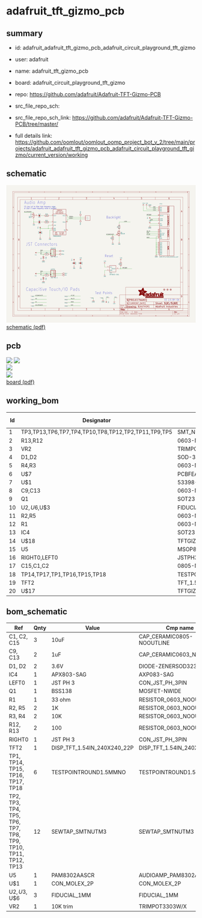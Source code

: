 # adafruit_tft_gizmo_pcb
 
## summary 
* id: adafruit_adafruit_tft_gizmo_pcb_adafruit_circuit_playground_tft_gizmo
* user: adafruit
* name: adafruit_tft_gizmo_pcb
* board: adafruit_circuit_playground_tft_gizmo
* repo: https://github.com/adafruit/Adafruit-TFT-Gizmo-PCB



* src_file_repo_sch: 
* src_file_repo_sch_link: https://github.com/adafruit/Adafruit-TFT-Gizmo-PCB/tree/master/
* full details link: https://github.com/oomlout/oomlout_oomp_project_bot_v_2/tree/main/projects/adafruit_adafruit_tft_gizmo_pcb_adafruit_circuit_playground_tft_gizmo/current_version/working  

## schematic  
![](working_schematic_600.png)  
[schematic (pdf)](working_schematic.pdf) 






















## pcb  
![](working_3d_600.png) 
![](working_3d_front_600.png)  
![](working_3d_back_600.png)  
![](working_600.png)  
[board (pdf)](working.pdf)  

## working_bom
| Id | Designator | Footprint | Quantity | Designation | Supplier and ref |  | None | 
| --- | --- | --- | --- | --- | --- | --- | --- | 
| 1 | TP3,TP13,TP6,TP7,TP4,TP10,TP8,TP12,TP2,TP11,TP9,TP5 | SMT_NUT_3MM | 12 | SEWTAP_SMTNUTM3 |  |  | [''] | 
| 2 | R13,R12 | 0603-NO | 2 | 100 |  |  | [''] | 
| 3 | VR2 | TRIMPOT_BOURNS_3303W | 1 | 10K trim |  |  | [''] | 
| 4 | D1,D2 | SOD-323 | 2 | 3.6V |  |  | [''] | 
| 5 | R4,R3 | 0603-NO | 2 | 10K |  |  | [''] | 
| 6 | U$7 | PCBFEAT-REV-040 | 1 |  |  |  | [''] | 
| 7 | U$1 | 53398-0271 | 1 | CON_MOLEX_2P |  |  | [''] | 
| 8 | C9,C13 | 0603-NO | 2 | 1uF |  |  | [''] | 
| 9 | Q1 | SOT23-WIDE | 1 | BSS138 |  |  | [''] | 
| 10 | U$2,U$6,U$3 | FIDUCIAL_1MM | 3 | FIDUCIAL_1MM |  |  | [''] | 
| 11 | R2,R5 | 0603-NO | 2 | 1K |  |  | [''] | 
| 12 | R1 | 0603-NO | 1 | 33 ohm |  |  | [''] | 
| 13 | IC4 | SOT23 | 1 | APX803-SAG |  |  | [''] | 
| 14 | U$18 | TFTGIZMO_BACK | 1 |  |  |  | [''] | 
| 15 | U5 | MSOP8_0.65MM | 1 | PAM8302AASCR |  |  | [''] | 
| 16 | RIGHT0,LEFT0 | JSTPH3 | 2 | JST PH 3 |  |  | [''] | 
| 17 | C15,C1,C2 | 0805-NO | 3 | 10uF |  |  | [''] | 
| 18 | TP14,TP17,TP1,TP16,TP15,TP18 | TESTPOINT_ROUND_1.5MM_NO | 6 |  |  |  | [''] | 
| 19 | TFT2 | TFT_1.54IN_240X240_22PIN | 1 | DISP_TFT_1.54IN_240X240_22P |  |  | [''] | 
| 20 | U$17 | TFTGIZMO_FRONT | 1 |  |  |  | [''] | 


## bom_schematic
| Ref | Qnty | Value | Cmp name | Footprint | Description | Vendor | DNP | 
| --- | --- | --- | --- | --- | --- | --- | --- | 
| C1, C2, C15 | 3 | 10uF | CAP_CERAMIC0805-NOOUTLINE | working:0805-NO |  |  |  | 
| C9, C13 | 2 | 1uF | CAP_CERAMIC0603_NO | working:0603-NO |  |  |  | 
| D1, D2 | 2 | 3.6V | DIODE-ZENERSOD323 | working:SOD-323 |  |  |  | 
| IC4 | 1 | APX803-SAG | AXP083-SAG | working:SOT23 |  |  |  | 
| LEFT0 | 1 | JST PH 3 | CON_JST_PH_3PIN | working:JSTPH3 |  |  |  | 
| Q1 | 1 | BSS138 | MOSFET-NWIDE | working:SOT23-WIDE |  |  |  | 
| R1 | 1 | 33 ohm | RESISTOR_0603_NOOUT | working:0603-NO |  |  |  | 
| R2, R5 | 2 | 1K | RESISTOR_0603_NOOUT | working:0603-NO |  |  |  | 
| R3, R4 | 2 | 10K | RESISTOR_0603_NOOUT | working:0603-NO |  |  |  | 
| R12, R13 | 2 | 100 | RESISTOR_0603_NOOUT | working:0603-NO |  |  |  | 
| RIGHT0 | 1 | JST PH 3 | CON_JST_PH_3PIN | working:JSTPH3 |  |  |  | 
| TFT2 | 1 | DISP_TFT_1.54IN_240X240_22P | DISP_TFT_1.54IN_240X240_22P | working:TFT_1.54IN_240X240_22PIN |  |  |  | 
| TP1, TP14, TP15, TP16, TP17, TP18 | 6 | TESTPOINTROUND1.5MMNO | TESTPOINTROUND1.5MMNO | working:TESTPOINT_ROUND_1.5MM_NO |  |  |  | 
| TP2, TP3, TP4, TP5, TP6, TP7, TP8, TP9, TP10, TP11, TP12, TP13 | 12 | SEWTAP_SMTNUTM3 | SEWTAP_SMTNUTM3 | working:SMT_NUT_3MM |  |  |  | 
| U5 | 1 | PAM8302AASCR | AUDIOAMP_PAM8302A | working:MSOP8_0.65MM |  |  |  | 
| U$1 | 1 | CON_MOLEX_2P | CON_MOLEX_2P | working:53398-0271 |  |  |  | 
| U$2, U$3, U$6 | 3 | FIDUCIAL_1MM | FIDUCIAL_1MM | working:FIDUCIAL_1MM |  |  |  | 
| VR2 | 1 | 10K trim | TRIMPOT3303W/X | working:TRIMPOT_BOURNS_3303W |  |  |  | 



